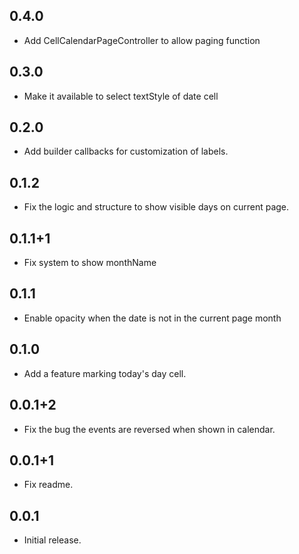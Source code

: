 ## 0.4.0
* Add CellCalendarPageController to allow paging function

## 0.3.0
* Make it available to select textStyle of date cell

## 0.2.0
* Add builder callbacks for customization of labels.

## 0.1.2
* Fix the logic and structure to show visible days on current page.

## 0.1.1+1
* Fix system to show monthName

## 0.1.1
* Enable opacity when the date is not in the current page month

## 0.1.0
* Add a feature marking today's day cell.

## 0.0.1+2
* Fix the bug the events are reversed when shown in calendar.

## 0.0.1+1
* Fix readme.

## 0.0.1

* Initial release.
